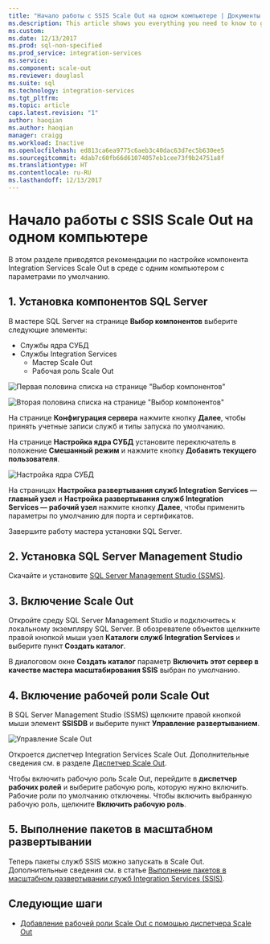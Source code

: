 ```yaml
---
title: "Начало работы с SSIS Scale Out на одном компьютере | Документы Майкрософт"
ms.description: This article shows you everything you need to know to get started with SSIS Scale Out on a single computer
ms.custom: 
ms.date: 12/13/2017
ms.prod: sql-non-specified
ms.prod_service: integration-services
ms.service: 
ms.component: scale-out
ms.reviewer: douglasl
ms.suite: sql
ms.technology: integration-services
ms.tgt_pltfrm: 
ms.topic: article
caps.latest.revision: "1"
author: haoqian
ms.author: haoqian
manager: craigg
ms.workload: Inactive
ms.openlocfilehash: ed813ca6ea9775c6aeb3c40dac63d7ec5b630ee5
ms.sourcegitcommit: 4dab7c60fb66d61074057eb1cee73f9b24751a8f
ms.translationtype: HT
ms.contentlocale: ru-RU
ms.lasthandoff: 12/13/2017
---
```

# <a name="get-started-with-integration-services-ssis-scale-out-on-a-single-computer"></a>Начало работы с SSIS Scale Out на одном компьютере
В этом разделе приводятся рекомендации по настройке компонента Integration Services Scale Out в среде с одним компьютером с параметрами по умолчанию.

## <a name="1-install-sql-server-features"></a>1. Установка компонентов SQL Server
В мастере SQL Server на странице **Выбор компонентов** выберите следующие элементы:
-   Службы ядра СУБД
-   Службы Integration Services
    -   Мастер Scale Out
    -   Рабочая роль Scale Out

![Первая половина списка на странице "Выбор компонентов"](media/feature-select-onebox1.PNG)

![Вторая половина списка на странице "Выбор компонентов"](media/feature-select-onebox2.PNG)

На странице **Конфигурация сервера** нажмите кнопку **Далее**, чтобы принять учетные записи служб и типы запуска по умолчанию.

На странице **Настройка ядра СУБД** установите переключатель в положение **Смешанный режим** и нажмите кнопку **Добавить текущего пользователя**. 

![Настройка ядра СУБД](media/engine-config.PNG)

На страницах **Настройка развертывания служб Integration Services — главный узел** и **Настройка развертывания служб Integration Services — рабочий узел** нажмите кнопку **Далее**, чтобы применить параметры по умолчанию для порта и сертификатов.

Завершите работу мастера установки SQL Server.

## <a name="2-install-sql-server-management-studio"></a>2. Установка SQL Server Management Studio

Скачайте и установите [SQL Server Management Studio (SSMS)](../../ssms/download-sql-server-management-studio-ssms.md).

## <a name="3-enable-scale-out"></a>3. Включение Scale Out
Откройте среду SQL Server Management Studio и подключитесь к локальному экземпляру SQL Server.
В обозревателе объектов щелкните правой кнопкой мыши узел **Каталоги служб Integration Services** и выберите пункт **Создать каталог**.

В диалоговом окне **Создать каталог** параметр **Включить этот сервер в качестве мастера масштабирования SSIS** выбран по умолчанию.

## <a name="4-enable-a-scale-out-worker"></a>4. Включение рабочей роли Scale Out
В SQL Server Management Studio (SSMS) щелкните правой кнопкой мыши элемент **SSISDB** и выберите пункт **Управление развертыванием**. 

![Управление Scale Out](media/manage-scale-out.PNG)

Откроется диспетчер Integration Services Scale Out. Дополнительные сведения см. в разделе [Диспетчер Scale Out](integration-services-ssis-scale-out-manager.md).

Чтобы включить рабочую роль Scale Out, перейдите в **диспетчер рабочих ролей** и выберите рабочую роль, которую нужно включить. Рабочие роли по умолчанию отключены. Чтобы включить выбранную рабочую роль, щелкните **Включить рабочую роль**.

## <a name="5-run-packages-in-scale-out"></a>5. Выполнение пакетов в масштабном развертывании
Теперь пакеты служб SSIS можно запускать в Scale Out. Дополнительные сведения см. в статье [Выполнение пакетов в масштабном развертывании служб Integration Services (SSIS)](run-packages-in-integration-services-ssis-scale-out.md).

## <a name="next-steps"></a>Следующие шаги
-   [Добавление рабочей роли Scale Out с помощью диспетчера Scale Out](add-scale-out-worker.md)
